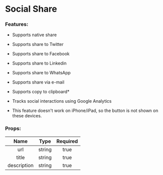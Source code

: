 # Social Share

### Features:

- Supports native share
- Supports share to Twitter
- Supports share to Facebook
- Supports share to Linkedin
- Supports share to WhatsApp
- Supports share via e-mail
- Supports copy to clipboard*

- Tracks social interactions using Google Analytics

* This feature doesn't work on iPhone/iPad, so the button is not shown on these devices.

### Props:

| Name        |   Type   |  Required  |
|:-----------:|:--------:|:----------:|
| url         |  string  |   true     |
| title       |  string  |   true     |
| description |  string  |   true     |